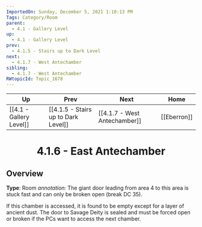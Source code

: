 ```yaml
---
ImportedOn: Sunday, December 5, 2021 1:10:13 PM
Tags: Category/Room
parent:
  - 4.1 - Gallery Level
up:
  - 4.1 - Gallery Level
prev:
  - 4.1.5 - Stairs up to Dark Level
next:
  - 4.1.7 - West Antechamber
sibling:
  - 4.1.7 - West Antechamber
RWtopicId: Topic_1678
---
```


| Up | Prev | Next | Home |
|----|------|------|------|
| [[4.1 - Gallery Level]] | [[4.1.5 - Stairs up to Dark Level]] | [[4.1.7 - West Antechamber]] | [[Eberron]] |

# <center>4.1.6 - East Antechamber</center>

## Overview

**Type**: Room
*annotation:* The giant door leading from area 4 to this area is stuck fast and can only be broken open (break DC 35).

If this chamber is accessed, it is found to be empty except for a layer of ancient dust. The door to Savage Deity is sealed and must be forced open or broken if the PCs want to access the next chamber.
